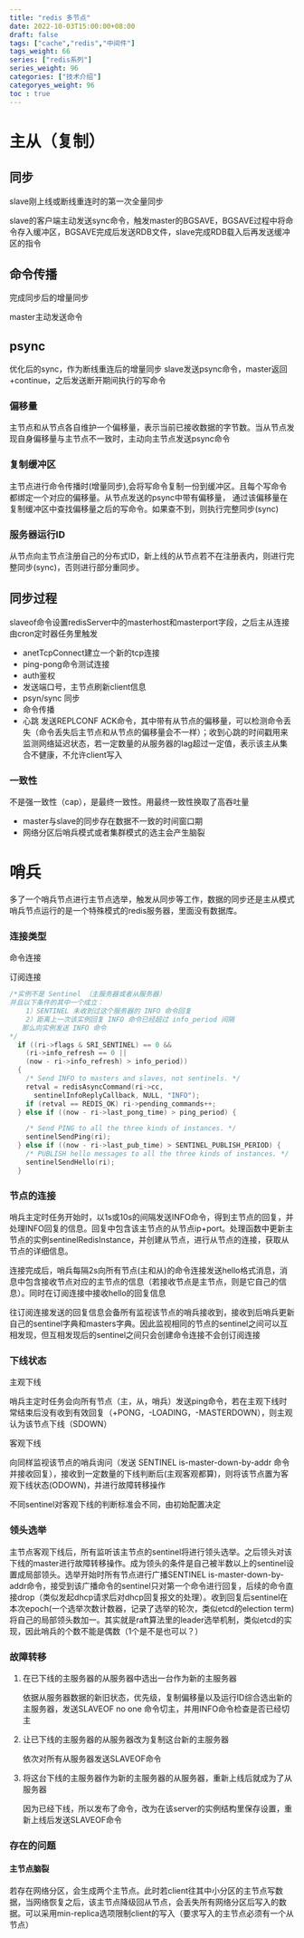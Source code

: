 ```yaml
---
title: "redis 多节点"
date: 2022-10-03T15:00:00+08:00
draft: false
tags: ["cache","redis","中间件"]
tags_weight: 66
series: ["redis系列"]
series_weight: 96
categories: ["技术介绍"]
categoryes_weight: 96
toc : true
---
```



# 主从（复制）

## 同步

slave刚上线或断线重连时的第一次全量同步

slave的客户端主动发送sync命令，触发master的BGSAVE，BGSAVE过程中将命令存入缓冲区，BGSAVE完成后发送RDB文件，slave完成RDB载入后再发送缓冲区的指令

## 命令传播 

完成同步后的增量同步

master主动发送命令

## psync

优化后的sync，作为断线重连后的增量同步
slave发送psync命令，master返回+continue，之后发送断开期间执行的写命令

### 偏移量

主节点和从节点各自维护一个偏移量，表示当前已接收数据的字节数。当从节点发现自身偏移量与主节点不一致时，主动向主节点发送psync命令

### 复制缓冲区

主节点进行命令传播时(增量同步),会将写命令复制一份到缓冲区。且每个写命令都绑定一个对应的偏移量。从节点发送的psync中带有偏移量，
通过该偏移量在复制缓冲区中查找偏移量之后的写命令。如果查不到，则执行完整同步(sync)

### 服务器运行ID

从节点向主节点注册自己的分布式ID，新上线的从节点若不在注册表内，则进行完整同步(sync)，否则进行部分重同步。

## 同步过程

slaveof命令设置redisServer中的masterhost和masterport字段，之后主从连接由cron定时器任务里触发

* anetTcpConnect建立一个新的tcp连接
* ping-pong命令测试连接
* auth鉴权
* 发送端口号，主节点刷新client信息
* psyn/sync 同步
* 命令传播
* 心跳 发送REPLCONF ACK命令，其中带有从节点的偏移量，可以检测命令丢失（命令丢失后主节点和从节点的偏移量会不一样）；收到心跳的时间戳用来监测网络延迟状态，若一定数量的从服务器的lag超过一定值，表示该主从集合不健康，不允许client写入

### 一致性

不是强一致性（cap），是最终一致性。用最终一致性换取了高吞吐量

- master与slave的同步存在数据不一致的时间窗口期
- 网络分区后哨兵模式或者集群模式的选主会产生脑裂



# 哨兵

多了一个哨兵节点进行主节点选举，触发从同步等工作，数据的同步还是主从模式
哨兵节点运行的是一个特殊模式的redis服务器，里面没有数据库。

### 连接类型

命令连接

订阅连接

```c
/*实例不是 Sentinel （主服务器或者从服务器）
并且以下条件的其中一个成立：
    1）SENTINEL 未收到过这个服务器的 INFO 命令回复
    2）距离上一次该实例回复 INFO 命令已经超过 info_period 间隔
   那么向实例发送 INFO 命令
*/
  if ((ri->flags & SRI_SENTINEL) == 0 &&
​    (ri->info_refresh == 0 ||
​    (now - ri->info_refresh) > info_period))
  {
​    /* Send INFO to masters and slaves, not sentinels. */
​    retval = redisAsyncCommand(ri->cc,
​      sentinelInfoReplyCallback, NULL, "INFO");
​    if (retval == REDIS_OK) ri->pending_commands++;
  } else if ((now - ri->last_pong_time) > ping_period) {

​    /* Send PING to all the three kinds of instances. */
​    sentinelSendPing(ri);
  } else if ((now - ri->last_pub_time) > SENTINEL_PUBLISH_PERIOD) {
​    /* PUBLISH hello messages to all the three kinds of instances. */
​    sentinelSendHello(ri);
  }
```



### 节点的连接

哨兵主定时任务开始时，以1s或10s的间隔发送INFO命令，得到主节点的回复，并处理INFO回复的信息。回复中包含该主节点的从节点ip+port。处理函数中更新主节点的实例sentinelRedisInstance，并创建从节点，进行从节点的连接，获取从节点的详细信息。

连接完成后，哨兵每隔2s向所有节点(主和从)的命令连接发送hello格式消息，消息中包含接收节点对应的主节点的信息（若接收节点是主节点，则是它自己的信息）。同时在订阅连接中接收hello的回复信息

往订阅连接发送的回复信息会备所有监视该节点的哨兵接收到，接收到后哨兵更新自己的sentinel字典和masters字典。因此监视相同的节点的sentinel之间可以互相发现，但互相发现后的sentinel之间只会创建命令连接不会创订阅连接

### 下线状态

主观下线

哨兵主定时任务会向所有节点（主，从，哨兵）发送ping命令，若在主观下线时常结束后没有收到有效回复（+PONG，-LOADING，-MASTERDOWN），则主观认为该节点下线（SDOWN）

客观下线

向同样监视该节点的哨兵询问（发送 SENTINEL is-master-down-by-addr 命令并接收回复），接收到一定数量的下线判断后(主观客观都算)，则将该节点置为客观下线状态(ODOWN)，并进行故障转移操作

不同sentinel对客观下线的判断标准会不同，由初始配置决定



### 领头选举

主节点客观下线后，所有监听该主节点的sentinel将进行领头选举。之后领头对该下线的master进行故障转移操作。成为领头的条件是自己被半数以上的sentinel设置成局部领头。选举开始时所有节点进行广播SENTINEL is-master-down-by-addr命令，接受到该广播命令的sentinel只对第一个命令进行回复，后续的命令直接drop（类似发起dhcp请求后对dhcp回复报文的处理）。收到回复后sentinel在本次epoch(一个选举次数计数器，记录了选举的轮次，类似etcd的election term)将自己的局部领头数加一。其实就是raft算法里的leader选举机制，类似etcd的实现，因此哨兵的个数不能是偶数（1个是不是也可以？）



### 故障转移

1. 在已下线的主服务器的从服务器中选出一台作为新的主服务器

   依据从服务器数据的新旧状态，优先级，复制偏移量以及运行ID综合选出新的主服务器，发送SLAVEOF no one 命令切主，并用INFO命令检查是否已经切主

2. 让已下线的主服务器的从服务器改为复制这台新的主服务器

   依次对所有从服务器发送SLAVEOF命令

3. 将这台下线的主服务器作为新的主服务器的从服务器，重新上线后就成为了从服务器

   因为已经下线，所以发布了命令，改为在该server的实例结构里保存设置，重新上线后发送SLAVEOF命令

### 存在的问题

#### 主节点脑裂

若存在网络分区，会生成两个主节点。此时若client往其中小分区的主节点写数据，当网络恢复之后，该主节点降级回从节点，会丢失所有网络分区后写入的数据。可以采用min-replica选项限制client的写入（要求写入的主节点必须有一个从节点）
